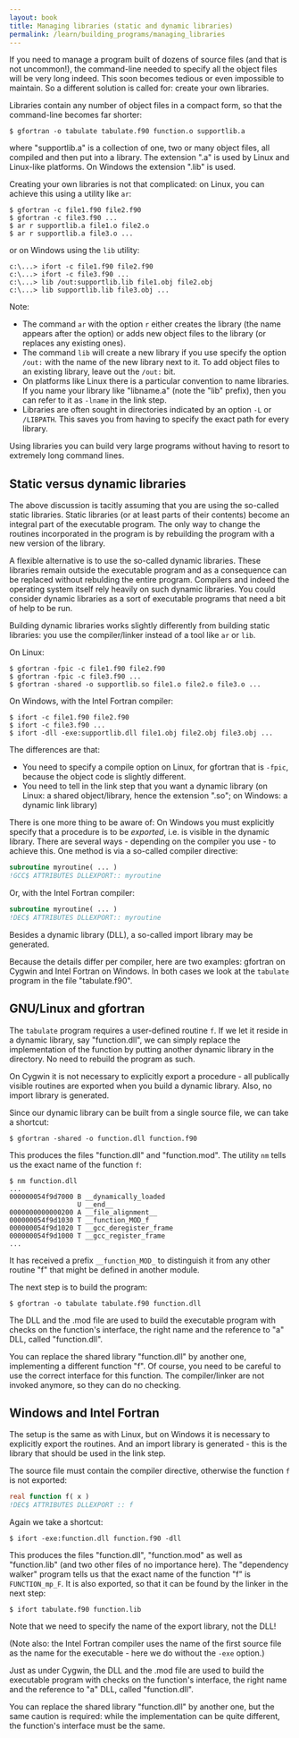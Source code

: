 ```yaml
---
layout: book
title: Managing libraries (static and dynamic libraries)
permalink: /learn/building_programs/managing_libraries
---
```


If you need to manage a program built of dozens of source files (and
that is not uncommon!), the command-line needed to specify all the
object files will be very long indeed. This soon becomes tedious or
even impossible to maintain. So a different solution is called for:
create your own libraries.

Libraries contain any number of object files in a compact form, so that
the command-line becomes far shorter:

```shell
$ gfortran -o tabulate tabulate.f90 function.o supportlib.a
```

where "supportlib.a" is a collection of one, two or many object files,
all compiled and then put into a library. The extension ".a" is used by
Linux and Linux-like platforms. On Windows the extension ".lib" is used.

Creating your own libraries is not that complicated: 
on Linux, you can achieve this using a utility like `ar`:

```shell
$ gfortran -c file1.f90 file2.f90
$ gfortran -c file3.f90 ...
$ ar r supportlib.a file1.o file2.o
$ ar r supportlib.a file3.o ...
```

or on Windows using the `lib` utility:

```shell
c:\...> ifort -c file1.f90 file2.f90
c:\...> ifort -c file3.f90 ...
c:\...> lib /out:supportlib.lib file1.obj file2.obj
c:\...> lib supportlib.lib file3.obj ...
```

Note:

* The command `ar` with the option `r` either creates the library (the
name appears after the option) or adds new object files to the library
(or replaces any existing ones).
* The command `lib` will create a new library if you use specify the
option `/out:` with the name of the new library next to it. To add
object files to an existing library, leave out the `/out:` bit.
* On platforms like Linux there is a particular convention to name
libraries. If you name your library like "libname.a" (note the "lib"
prefix), then you can refer to it as `-lname` in the link step.
* Libraries are often sought in directories indicated by an option `-L`
or `/LIBPATH`. This saves you from having to specify the exact path for
every library.

Using libraries you can build very large programs without
having to resort to extremely long command lines.


## Static versus dynamic libraries

The above discussion is tacitly assuming that you are using the so-called
static libraries. Static libraries (or at least parts of their
contents) become an integral part of the executable program. The only
way to change the routines incorporated in the program is by rebuilding
the program with a new version of the library.

A flexible alternative is to use the so-called dynamic libraries. These
libraries remain outside the executable program and as a consequence
can be replaced without rebulding the entire program. Compilers and
indeed the operating system itself rely heavily on such dynamic
libraries. You could consider dynamic libraries as a sort of executable
programs that need a bit of help to be run.

Building dynamic libraries works slightly differently from building
static libraries: you use the compiler/linker instead of a tool
like `ar` or `lib`.

On Linux:

```shell
$ gfortran -fpic -c file1.f90 file2.f90
$ gfortran -fpic -c file3.f90 ...
$ gfortran -shared -o supportlib.so file1.o file2.o file3.o ...
```

On Windows, with the Intel Fortran compiler:

```shell
$ ifort -c file1.f90 file2.f90
$ ifort -c file3.f90 ...
$ ifort -dll -exe:supportlib.dll file1.obj file2.obj file3.obj ...
```

The differences are that:

* You need to specify a compile option on Linux, for gfortran that is `-fpic`,
because the object code is slightly different.
* You need to tell in the link step that you want a dynamic library (on
Linux: a shared object/library, hence the extension ".so"; on Windows:
a dynamic link library)

There is one more thing to be aware of: On Windows you must
explicitly specify that a procedure is to be _exported_, i.e. is visible
in the dynamic library. There are several ways - depending on the
compiler you use - to achieve this. One method is via a so-called
compiler directive:

```fortran
subroutine myroutine( ... )
!GCC$ ATTRIBUTES DLLEXPORT:: myroutine
```

Or, with the Intel Fortran compiler:

```fortran
subroutine myroutine( ... )
!DEC$ ATTRIBUTES DLLEXPORT:: myroutine
```

Besides a dynamic library (DLL), a so-called import library may be
generated.

Because the details differ per compiler, here are two examples:
gfortran on Cygwin and Intel Fortran on Windows. In both cases
we look at the `tabulate` program in the file "tabulate.f90".

## GNU/Linux and gfortran
The `tabulate` program requires a user-defined routine `f`. If we
let it reside in a dynamic library, say "function.dll", we can simply
replace the implementation of the function by putting another dynamic
library in the directory. No need to rebuild the program as such.

On Cygwin it is not necessary to explicitly export a procedure - all
publically visible routines are exported when you build a dynamic library.
Also, no import library is generated.

Since our dynamic library can be built from a single source file, we
can take a shortcut:

```shell
$ gfortran -shared -o function.dll function.f90
```

This produces the files "function.dll" and "function.mod". The
utility `nm` tells us the exact name of the function `f`:

```shell
$ nm function.dll
...
000000054f9d7000 B __dynamically_loaded
                 U __end__
0000000000000200 A __file_alignment__
000000054f9d1030 T __function_MOD_f
000000054f9d1020 T __gcc_deregister_frame
000000054f9d1000 T __gcc_register_frame
...
```

It has received a prefix `__function_MOD_` to distinguish it from any
other routine "f" that might be defined in another module.

The next step is to build the program:

```shell
$ gfortran -o tabulate tabulate.f90 function.dll
```

The DLL and the .mod file are used to build the executable program
with checks on the function's interface, the right name and the reference
to "a" DLL, called "function.dll".

You can replace the shared library "function.dll" by another one, implementing
a different function "f". Of course, you need to be careful to use the correct
interface for this function. The compiler/linker are not invoked anymore, so they
can do no checking.

## Windows and Intel Fortran
The setup is the same as with Linux, but on Windows it is necessary
to explicitly export the routines. And an import library is generated -
this is the library that should be used in the link step.

The source file must contain the compiler directive, otherwise the function `f`
is not exported:

```fortran
real function f( x )
!DEC$ ATTRIBUTES DLLEXPORT :: f
```

Again we take a shortcut:

```shell
$ ifort -exe:function.dll function.f90 -dll
```

This produces the files "function.dll", "function.mod" as well as "function.lib" (and two
other files of no importance here). The "dependency walker" program tells us
that the exact name of the function "f" is `FUNCTION_mp_F`. It is also exported, so that
it can be found by the linker in the next step:

```
$ ifort tabulate.f90 function.lib
```

Note that we need to specify the name of the export library, not the DLL!

(Note also: the Intel Fortran compiler uses the name of the first source file as the
name for the executable - here we do without the `-exe` option.)

Just as under Cygwin, the DLL and the .mod file are used to build the executable program
with checks on the function's interface, the right name and the reference
to "a" DLL, called "function.dll".

You can replace the shared library "function.dll" by another one, but the same
caution is required: while the implementation can be quite different, the
function's interface must be the same.
